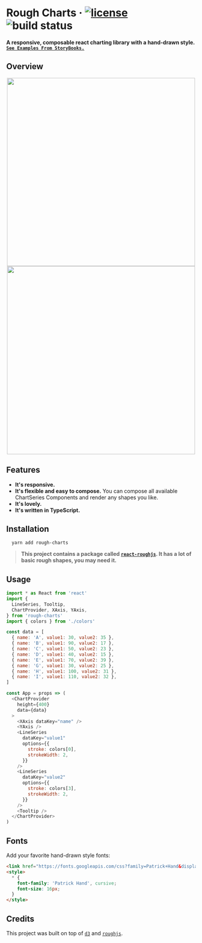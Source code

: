 # Rough Charts &middot; [![license](https://img.shields.io/github/license/beizhedenglong/rough-charts)](https://github.com/beizhedenglong/rough-charts/blob/master/LICENSE) ![build status](https://github.com/beizhedenglong/rough-charts/workflows/Node%20CI/badge.svg)
**A responsive, composable react charting library with a hand-drawn style.**
[**`See Examples From StoryBooks.`**](https://beizhedenglong.github.io/rough-charts/?path=/docs/roughcharts--page)

## Overview
<div align="center">
  <image src="./img/screenshot2.png" height="500">
  <image src="./img/screenshot1.png" height="500">
</div>

## Features

- **It's responsive.**
- **It's flexible and easy to compose.** You can compose all available ChartSeries Components and render any shapes you like.
- **It's lovely.**
- **It's written in TypeScript.**


## Installation

```
  yarn add rough-charts
```
> **This project contains a package called [`react-roughjs`](https://github.com/beizhedenglong/rough-charts/tree/master/packages/react-roughjs). It has a lot of basic rough shapes, you may need it.**

## Usage 

```js
import * as React from 'react'
import {
  LineSeries, Tooltip,
  ChartProvider, XAxis, YAxis,
} from 'rough-charts'
import { colors } from './colors'

const data = [
  { name: 'A', value1: 30, value2: 35 },
  { name: 'B', value1: 90, value2: 17 },
  { name: 'C', value1: 50, value2: 23 },
  { name: 'D', value1: 40, value2: 15 },
  { name: 'E', value1: 70, value2: 39 },
  { name: 'G', value1: 30, value2: 25 },
  { name: 'H', value1: 100, value2: 31 },
  { name: 'I', value1: 110, value2: 32 },
]

const App = props => (
  <ChartProvider
    height={400}
    data={data}
  >
    <XAxis dataKey="name" />
    <YAxis />
    <LineSeries
      dataKey="value1"
      options={{
        stroke: colors[0],
        strokeWidth: 2,
      }}
    />
    <LineSeries
      dataKey="value2"
      options={{
        stroke: colors[3],
        strokeWidth: 2,
      }}
    />
    <Tooltip />
  </ChartProvider>
)

```

## Fonts
Add your favorite hand-drawn style fonts:

```html
<link href="https://fonts.googleapis.com/css?family=Patrick+Hand&display=swap" rel="stylesheet">
<style>
  * {
    font-family: 'Patrick Hand', cursive;
    font-size: 16px;
  }
</style>
```

## Credits
This project was built on top of [`d3`](https://github.com/d3) and [`roughjs`](https://github.com/pshihn/rough).
